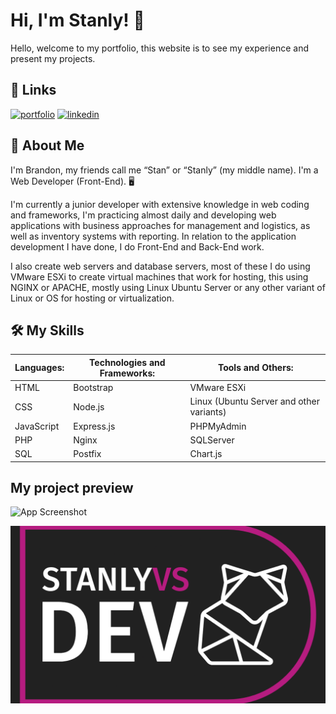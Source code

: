 # Hi, I'm Stanly! 👋
Hello, welcome to my portfolio, this website is to see my experience and present my projects.

## 🔗 Links
[![portfolio](https://img.shields.io/badge/my_portfolio-000?style=for-the-badge&logo=ko-fi&logoColor=white)](https://stanlydev.github.io/My_Portfolio/index.html)
[![linkedin](https://img.shields.io/badge/linkedin-0A66C2?style=for-the-badge&logo=linkedin&logoColor=white)](https://www.linkedin.com/in/brandon-stanly-ventura-sanchez-bb5b37242/)

## 🚀 About Me
I'm Brandon, my friends call me “Stan” or “Stanly” (my middle name). I'm a Web Developer (Front-End). 🖥️

I'm currently a junior developer with extensive knowledge in web coding and frameworks, I'm practicing almost daily and developing web applications with business approaches for management and logistics, as well as inventory systems with reporting. In relation to the application development I have done, I do Front-End and Back-End work.

I also create web servers and database servers, most of these I do using VMware ESXi to create virtual machines that work for hosting, this using NGINX or APACHE, mostly using Linux Ubuntu Server or any other variant of Linux or OS for hosting or virtualization.

## 🛠 My Skills
|**Languages:**|**Technologies and Frameworks:**|**Tools and Others:**|
|-|-|-|
|HTML|Bootstrap|VMware ESXi|
|CSS|Node.js|Linux (Ubuntu Server and other variants)|
|JavaScript|Express.js|PHPMyAdmin|
|PHP|Nginx|SQLServer|
|SQL |Postfix|Chart.js|

## My project preview
![App Screenshot](https://via.placeholder.com/468x300?text=App+Screenshot+Here)


![Logo](https://raw.githubusercontent.com/StanlyDev/My_Portfolio/72035ee04246e3633b000dddbb33a19c42ae35e4/src/img/logo/MyLogo.png)